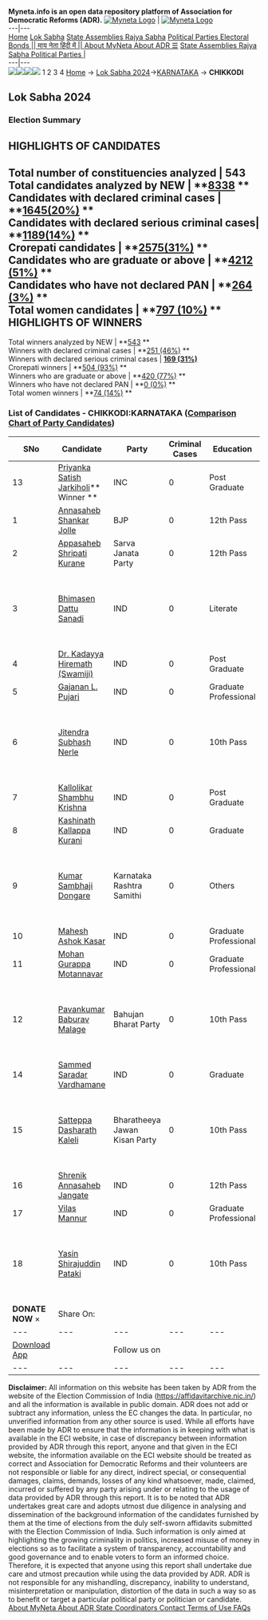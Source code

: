 **Myneta.info is an open data repository platform of Association for Democratic Reforms (ADR).**
[![Myneta Logo](https://www.myneta.info/lib/img/myneta-logo.png)](https://www.myneta.info/) | [![Myneta Logo](https://www.myneta.info/lib/img/adr-logo.png)](https://adrindia.org)  
---|---  
[Home](https://www.myneta.info/) [Lok Sabha](https://www.myneta.info/#ls "Lok Sabha") [ State Assemblies ](https://www.myneta.info/#sa "State Assemblies") [Rajya Sabha](https://www.myneta.info/#rs "Rajya Sabha") [Political Parties ](https://www.myneta.info/party "Political Parties") [ Electoral Bonds ](https://www.myneta.info/electoral_bonds "Electoral Bonds") [ || माय नेता हिंदी में || ](https://translate.google.co.in/translate?prev=hp&hl=en&js=y&u=www.myneta.info&sl=en&tl=hi&history_state0=) [ About MyNeta ](https://adrindia.org/content/about-myneta) [ About ADR ](https://adrindia.org/about-adr/who-we-are) [☰](javascript:void\(0\))
[ State Assemblies ](https://www.myneta.info/#sa "State Assemblies") [ Rajya Sabha ](https://www.myneta.info/#rs "Rajya Sabha") [ Political Parties ](https://www.myneta.info/party "Political Parties")
|   
---|---  
![](https://www.myneta.info/lib/img/banner/banner-1.png)![](https://www.myneta.info/lib/img/banner/banner-2.png)![](https://www.myneta.info/lib/img/banner/banner-3.png)![](https://www.myneta.info/lib/img/banner/banner-4.png)
1  2  3  4 
[Home](https://www.myneta.info/) → [Lok Sabha 2024](https://www.myneta.info/LokSabha2024/)→[KARNATAKA](https://www.myneta.info/LokSabha2024/index.php?action=show_constituencies&state_id=16) → **CHIKKODI**
### 
## Lok Sabha 2024
###  Election Summary 
HIGHLIGHTS OF CANDIDATES  
---  
Total number of constituencies analyzed |  543   
Total candidates analyzed by NEW | **[8338](https://www.myneta.info/LokSabha2024/index.php?action=summary&subAction=candidates_analyzed&sort=candidate#summary) **  
Candidates with declared criminal cases | **[1645(20%)](https://www.myneta.info/LokSabha2024/index.php?action=summary&subAction=crime&sort=candidate#summary) **  
Candidates with declared serious criminal cases| **[1189(14%)](https://www.myneta.info/LokSabha2024/index.php?action=summary&subAction=serious_crime&sort=candidate#summary) **  
Crorepati candidates | **[2575(31%)](https://www.myneta.info/LokSabha2024/index.php?action=summary&subAction=crorepati&sort=candidate#summary) **  
Candidates who are graduate or above | **[4212 (51%)](https://www.myneta.info/LokSabha2024/index.php?action=summary&subAction=education&sort=candidate#summary) **  
Candidates who have not declared PAN | **[264 (3%)](https://www.myneta.info/LokSabha2024/index.php?action=summary&subAction=without_pan&sort=candidate#summary) **  
Total women candidates | **[797 (10%)](https://www.myneta.info/LokSabha2024/index.php?action=summary&subAction=women_candidate&sort=candidate#summary) **  
HIGHLIGHTS OF WINNERS  
---  
Total winners analyzed by NEW | **[543](https://www.myneta.info/LokSabha2024/index.php?action=summary&subAction=winner_analyzed&sort=candidate#summary) **  
Winners with declared criminal cases | **[251 (46%)](https://www.myneta.info/LokSabha2024/index.php?action=summary&subAction=winner_crime&sort=candidate#summary) **  
Winners with declared serious criminal cases | **[169 (31%)](https://www.myneta.info/LokSabha2024/index.php?action=summary&subAction=winner_serious_crime&sort=candidate#summary)**  
Crorepati winners | **[504 (93%)](https://www.myneta.info/LokSabha2024/index.php?action=summary&subAction=winner_crorepati&sort=candidate#summary) **  
Winners who are graduate or above | **[420 (77%)](https://www.myneta.info/LokSabha2024/index.php?action=summary&subAction=winner_education&sort=candidate#summary) **  
Winners who have not declared PAN | **[0 (0%)](https://www.myneta.info/LokSabha2024/index.php?action=summary&subAction=winner_without_pan&sort=candidate#summary) **  
Total women winners | **[74 (14%)](https://www.myneta.info/LokSabha2024/index.php?action=summary&subAction=winner_women&sort=candidate#summary) **  
### List of Candidates - CHIKKODI:KARNATAKA ([Comparison Chart of Party Candidates](https://www.myneta.info/LokSabha2024/comparisonchart.php?constituency_id=190))
SNo | Candidate| Party| Criminal Cases| Education| Age| Total Assets| Liabilities  
---|---|---|---|---|---|---|---  
13  | [Priyanka Satish Jarkiholi](https://www.myneta.info/LokSabha2024/candidate.php?candidate_id=4024)** Winner ** | INC | 0 | Post Graduate| 27 | Rs 9,11,57,625 ~ 9 Crore+ | Rs 1,57,43,768 ~ 1 Crore+  
1  | [Annasaheb Shankar Jolle](https://www.myneta.info/LokSabha2024/candidate.php?candidate_id=3419) | BJP | 0 | 12th Pass| 60 | Rs 54,76,88,680 ~ 54 Crore+ | Rs 23,24,91,358 ~ 23 Crore+  
2  | [Appasaheb Shripati Kurane](https://www.myneta.info/LokSabha2024/candidate.php?candidate_id=3510) | Sarva Janata Party | 0 | 12th Pass| 42 | Rs 95,77,141 ~ 95 Lacs+ | Rs 2,60,000 ~ 2 Lacs+  
3  | [Bhimasen Dattu Sanadi](https://www.myneta.info/LokSabha2024/candidate.php?candidate_id=3904) | IND | 0 | Literate| 54 | ![](https://myneta.info/image_v2.php?myneta_folder=LokSabha2024&candidate_id=3904&col=ta) | ![](https://myneta.info/image_v2.php?myneta_folder=LokSabha2024&candidate_id=3904&col=lia)  
4  | [Dr. Kadayya Hiremath (Swamiji)](https://www.myneta.info/LokSabha2024/candidate.php?candidate_id=3905) | IND | 0 | Post Graduate| 46 | Rs 16,00,000 ~ 16 Lacs+ | Rs 2,00,000 ~ 2 Lacs+  
5  | [Gajanan L. Pujari](https://www.myneta.info/LokSabha2024/candidate.php?candidate_id=4023) | IND | 0 | Graduate Professional| 36 | Rs 71,97,879 ~ 71 Lacs+ | Rs 13,00,501 ~ 13 Lacs+  
6  | [Jitendra Subhash Nerle](https://www.myneta.info/LokSabha2024/candidate.php?candidate_id=4020) | IND | 0 | 10th Pass| 49 | ![](https://myneta.info/image_v2.php?myneta_folder=LokSabha2024&candidate_id=4020&col=ta) | ![](https://myneta.info/image_v2.php?myneta_folder=LokSabha2024&candidate_id=4020&col=lia)  
7  | [Kallolikar Shambhu Krishna](https://www.myneta.info/LokSabha2024/candidate.php?candidate_id=3511) | IND | 0 | Post Graduate| 60 | Rs 13,26,17,341 ~ 13 Crore+ | Rs 23,07,463 ~ 23 Lacs+  
8  | [Kashinath Kallappa Kurani](https://www.myneta.info/LokSabha2024/candidate.php?candidate_id=4021) | IND | 0 | Graduate| 39 | Rs 1,60,81,000 ~ 1 Crore+ | Rs 13,62,000 ~ 13 Lacs+  
9  | [Kumar Sambhaji Dongare](https://www.myneta.info/LokSabha2024/candidate.php?candidate_id=3799) | Karnataka Rashtra Samithi | 0 | Others| 42 | ![](https://myneta.info/image_v2.php?myneta_folder=LokSabha2024&candidate_id=3799&col=ta) | ![](https://myneta.info/image_v2.php?myneta_folder=LokSabha2024&candidate_id=3799&col=lia)  
10  | [Mahesh Ashok Kasar](https://www.myneta.info/LokSabha2024/candidate.php?candidate_id=4022) | IND | 0 | Graduate Professional| 32 | Rs 5,61,400 ~ 5 Lacs+ | Rs 2,50,000 ~ 2 Lacs+  
11  | [Mohan Gurappa Motannavar](https://www.myneta.info/LokSabha2024/candidate.php?candidate_id=3512) | IND | 0 | Graduate Professional| 49 | Rs 15,05,945 ~ 15 Lacs+ | Rs 3,00,000 ~ 3 Lacs+  
12  | [Pavankumar Baburav Malage](https://www.myneta.info/LokSabha2024/candidate.php?candidate_id=4418) | Bahujan Bharat Party | 0 | 10th Pass| 53 | ![](https://myneta.info/image_v2.php?myneta_folder=LokSabha2024&candidate_id=4418&col=ta) | ![](https://myneta.info/image_v2.php?myneta_folder=LokSabha2024&candidate_id=4418&col=lia)  
14  | [Sammed Saradar Vardhamane](https://www.myneta.info/LokSabha2024/candidate.php?candidate_id=3798) | IND | 0 | Graduate| 29 | Rs 74,52,000 ~ 74 Lacs+ | Rs 5,35,000 ~ 5 Lacs+  
15  | [Satteppa Dasharath Kaleli](https://www.myneta.info/LokSabha2024/candidate.php?candidate_id=4416) | Bharatheeya Jawan Kisan Party | 0 | 10th Pass| 43 | ![](https://myneta.info/image_v2.php?myneta_folder=LokSabha2024&candidate_id=4416&col=ta) | ![](https://myneta.info/image_v2.php?myneta_folder=LokSabha2024&candidate_id=4416&col=lia)  
16  | [Shrenik Annasaheb Jangate](https://www.myneta.info/LokSabha2024/candidate.php?candidate_id=4415) | IND | 0 | 12th Pass| 45 | Rs 76,25,500 ~ 76 Lacs+ | Rs 0 ~   
17  | [Vilas Mannur](https://www.myneta.info/LokSabha2024/candidate.php?candidate_id=3509) | IND | 0 | Graduate Professional| 37 | Rs 69,19,243 ~ 69 Lacs+ | Rs 18,18,667 ~ 18 Lacs+  
18  | [Yasin Shirajuddin Pataki](https://www.myneta.info/LokSabha2024/candidate.php?candidate_id=4413) | IND | 0 | 10th Pass| 31 | ![](https://myneta.info/image_v2.php?myneta_folder=LokSabha2024&candidate_id=4413&col=ta) | ![](https://myneta.info/image_v2.php?myneta_folder=LokSabha2024&candidate_id=4413&col=lia)  
|  **DONATE NOW** × |  Share On:  | [](https://api.whatsapp.com/send?text=https%3A%2F%2Fmyneta.info%2Fpunjab2022%2Findex.php%3Faction%3Dshow_constituencies%26state_id%3D19) | [](https://www.facebook.com/sharer/sharer.php?u=https%3A%2F%2Fmyneta.info%2Fpunjab2022%2Findex.php%3Faction%3Dshow_constituencies%26state_id%3D19) | [](https://twitter.com/share?url=https%3A%2F%2Fmyneta.info%2Fpunjab2022%2Findex.php%3Faction%3Dshow_constituencies%26state_id%3D19)  
---|---|---|---|---  
| [ Download App ](https://play.google.com/store/apps/details?id=com.webrosoft.myneta1&pcampaignid=pcampaignidMKT-Other-global-all-co-prtnr-py-PartBadge-Mar2515-1) | [](https://play.google.com/store/apps/details?id=com.webrosoft.myneta1&pcampaignid=pcampaignidMKT-Other-global-all-co-prtnr-py-PartBadge-Mar2515-1) |  Follow us on  | [](https://www.facebook.com/adrindia.org/) | [](https://twitter.com/adrspeaks) | [](https://groups.google.com/g/national-election-watch?hl=en&pli=1) | [](https://www.instagram.com/adrspeaks/) | [](https://www.youtube.com/user/adrspeaks) | [](https://sharechat.com/profile/adrspeaks)  
---|---|---|---|---|---|---|---|---  
**Disclaimer:** All information on this website has been taken by ADR from the website of the Election Commission of India (https://affidavitarchive.nic.in/) and all the information is available in public domain. ADR does not add or subtract any information, unless the EC changes the data. In particular, no unverified information from any other source is used. While all efforts have been made by ADR to ensure that the information is in keeping with what is available in the ECI website, in case of discrepancy between information provided by ADR through this report, anyone and that given in the ECI website, the information available on the ECI website should be treated as correct and Association for Democratic Reforms and their volunteers are not responsible or liable for any direct, indirect special, or consequential damages, claims, demands, losses of any kind whatsoever, made, claimed, incurred or suffered by any party arising under or relating to the usage of data provided by ADR through this report. It is to be noted that ADR undertakes great care and adopts utmost due diligence in analysing and dissemination of the background information of the candidates furnished by them at the time of elections from the duly self-sworn affidavits submitted with the Election Commission of India. Such information is only aimed at highlighting the growing criminality in politics, increased misuse of money in elections so as to facilitate a system of transparency, accountability and good governance and to enable voters to form an informed choice. Therefore, it is expected that anyone using this report shall undertake due care and utmost precaution while using the data provided by ADR. ADR is not responsible for any mishandling, discrepancy, inability to understand, misinterpretation or manipulation, distortion of the data in such a way so as to benefit or target a particular political party or politician or candidate. 
[ About MyNeta ](https://adrindia.org/content/about-myneta) [ About ADR ](https://adrindia.org/about-adr/who-we-are) [ State Coordinators ](https://adrindia.org/about-adr/state-coordinators) [ Contact ](https://adrindia.org/contact-us) [ Terms of Use ](https://adrindia.org/content/adr-terms-use) [ FAQs ](https://adrindia.org/content/faqs)
